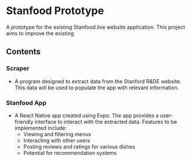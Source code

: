 # Stanfood Prototype
A prototype for the existing Stanfood.live website application. This project aims to improve the existing 

## Contents

### Scraper
- A program designed to extract data from the Stanford R&DE website. This data will be used to populate the app with relevant information.
  
### Stanfood App
- A React Native app created using Expo. The app provides a user-friendly interface to interact with the extracted data. Features to be implemented include:
  - Viewing and filtering menus
  - Interacting with other users
  - Posting reviews and ratings for various dishes
  - Potential for recommendation systems
